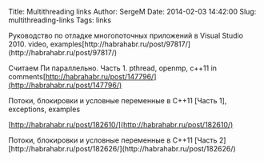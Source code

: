 Title: Multithreading links
Author: SergeM
Date: 2014-02-03 14:42:00
Slug: multithreading-links
Tags: links

<div dir="ltr" style="text-align: left;" trbidi="on">Руководство по отладке многопоточных приложений в Visual Studio 2010. video, examples[http://habrahabr.ru/post/97817/](http://habrahabr.ru/post/97817/)

Считаем Пи параллельно. Часть 1. pthread, openmp, c++11 in comments[http://habrahabr.ru/post/147796/](http://habrahabr.ru/post/147796/)

Потоки, блокировки и условные переменные в C++11 [Часть 1], exceptions, examples<div>[http://habrahabr.ru/post/182610/](http://habrahabr.ru/post/182610/)</div><div>
</div>Потоки, блокировки и условные переменные в C++11 [Часть 2]<div>[http://habrahabr.ru/post/182626/](http://habrahabr.ru/post/182626/)</div></div>